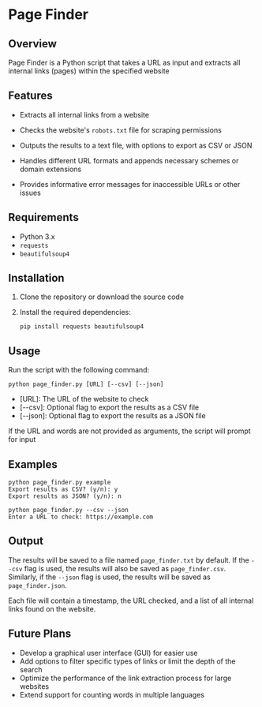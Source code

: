 # Page Finder

## Overview

Page Finder is a Python script that takes a URL as input and extracts all internal links (pages) within the specified website

## Features

- Extracts all internal links from a website

- Checks the website's `robots.txt` file for scraping permissions
- Outputs the results to a text file, with options to export as CSV or JSON
- Handles different URL formats and appends necessary schemes or domain extensions
- Provides informative error messages for inaccessible URLs or other issues

## Requirements

- Python 3.x
- `requests`
- `beautifulsoup4`

## Installation

1. Clone the repository or download the source code
2. Install the required dependencies:

    `pip install requests beautifulsoup4`

## Usage

Run the script with the following command:

`python page_finder.py [URL] [--csv] [--json]`

- [URL]: The URL of the website to check
- [--csv]: Optional flag to export the results as a CSV file
- [--json]: Optional flag to export the results as a JSON file

If the URL and words are not provided as arguments, the script will prompt for input

## Examples

```
python page_finder.py example
Export results as CSV? (y/n): y
Export results as JSON? (y/n): n
```
```
python page_finder.py --csv --json
Enter a URL to check: https://example.com
```

## Output

The results will be saved to a file named `page_finder.txt` by default. If the `--csv` flag is used, the results will also be saved as `page_finder.csv`. Similarly, if the `--json` flag is used, the results will be saved as `page_finder.json`.

Each file will contain a timestamp, the URL checked, and a list of all internal links found on the website.

## Future Plans

- Develop a graphical user interface (GUI) for easier use
- Add options to filter specific types of links or limit the depth of the search
- Optimize the performance of the link extraction process for large websites
- Extend support for counting words in multiple languages
